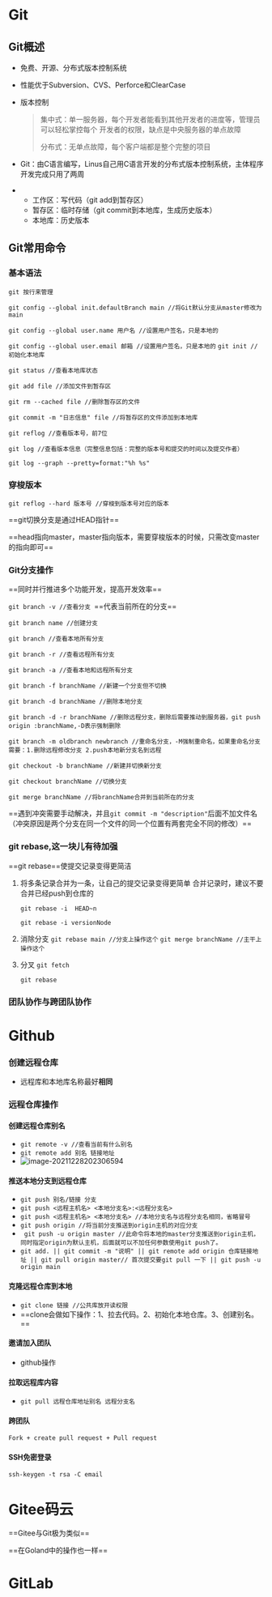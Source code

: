 # Git

## Git概述

- 免费、开源、分布式版本控制系统  

- 性能优于Subversion、CVS、Perforce和ClearCase

- 版本控制

  > 集中式：单一服务器，每个开发者能看到其他开发者的进度等，管理员可以轻松掌控每个   		          开发者的权限，缺点是中央服务器的单点故障
  >
  > 分布式：无单点故障，每个客户端都是整个完整的项目

- Git：由C语言编写，Linus自己用C语言开发的分布式版本控制系统，主体程序开发完成只用了两周
- - 工作区：写代码（git add到暂存区）
  - 暂存区：临时存储（git commit到本地库，生成历史版本）
  - 本地库：历史版本

## Git常用命令

### 基本语法

`git 按行来管理`

`git config --global init.defaultBranch main //将Git默认分支从master修改为main`

`git config --global user.name 用户名 //设置用户签名，只是本地的`

`git config --global user.email 邮箱 //设置用户签名，只是本地的`
`git init //初始化本地库`

`git status //查看本地库状态`

`git add file //添加文件到暂存区`

`git rm --cached file //删除暂存区的文件 `

`git commit -m "日志信息" file //将暂存区的文件添加到本地库`

`git reflog //查看版本号，前7位`

`git log //查看版本信息（完整信息包括：完整的版本号和提交的时间以及提交作者）`

`git log --graph --pretty=format:"%h %s"`

### 穿梭版本

`git reflog --hard 版本号 //穿梭到版本号对应的版本`

==git切换分支是通过HEAD指针==

==head指向master，master指向版本，需要穿梭版本的时候，只需改变master的指向即可==

### Git分支操作

==同时并行推进多个功能开发，提高开发效率==

`git branch -v //查看分支 `==代表当前所在的分支==

`git branch name //创建分支`

`git branch //查看本地所有分支`

`git branch -r //查看远程所有分支`

`git branch -a //查看本地和远程所有分支`

`git branch -f branchName //新建一个分支但不切换`

`git branch -d branchName //删除本地分支`

`git branch -d -r branchName //删除远程分支，删除后需要推动到服务器，git push origin :branchName,-D表示强制删除`

`git branch -m oldbranch newbranch //重命名分支，-M强制重命名，如果重命名分支需要：1.删除远程修改分支 2.push本地新分支名到远程`

`git checkout -b branchName //新建并切换新分支`

`git checkout branchName //切换分支`

`git merge branchName //将branchName合并到当前所在的分支`

==遇到冲突需要手动解决，并且`git commit -m "description"`后面不加文件名（冲突原因是两个分支在同一个文件的同一个位置有两套完全不同的修改）==

### git rebase,这一块儿有待加强

==git rebase==使提交记录变得更简洁

1. 将多条记录合并为一条，让自己的提交记录变得更简单
   合并记录时，建议不要合并已经push到仓库的

   `git rebase -i  HEAD~n`

   `git rebase -i versionNode`

2. 消除分支
   `git rebase main //分支上操作这个`
   `git merge branchName //主干上操作这个`

3. 分叉
   `git fetch`

   `git rebase`



### 团队协作与跨团队协作

# Github

### 创建远程仓库

- 远程库和本地库名称最好**相同**

### 远程仓库操作

#### 创建远程仓库别名

- `git remote -v //查看当前有什么别名`
- `git remote add 别名 链接地址`
- ![image-20211228202306594](https://picgo-for-typora.oss-cn-beijing.aliyuncs.com/image-20211228202306594.png)

#### 推送本地分支到远程仓库

- `git push 别名/链接 分支`
- `git push <远程主机名> <本地分支名>:<远程分支名>`
- `git push <远程主机名> <本地分支名> //本地分支名与远程分支名相同，省略冒号`
- `git push origin //将当前分支推送到origin主机的对应分支`
- ` git push -u origin master //此命令将本地的master分支推送到origin主机，同时指定origin为默认主机，后面就可以不加任何参数使用git push了。`
- `git add. || git commit -m "说明" || git remote add origin 仓库链接地址 || git pull origin master// 首次提交要git pull 一下 || git push -u origin main`

#### 克隆远程仓库到本地

- `git clone 链接 //公共库放开读权限`
- ==clone会做如下操作：1、拉去代码。2、初始化本地仓库。3、创建别名。==

#### 邀请加入团队

- github操作

#### 拉取远程库内容

- `git pull 远程仓库地址别名 远程分支名`

#### 跨团队

`Fork + create pull request + Pull request`

#### SSH免密登录

`ssh-keygen -t rsa -C email`

# Gitee码云

==Gitee与Git极为类似==

==在Goland中的操作也一样==

# GitLab




